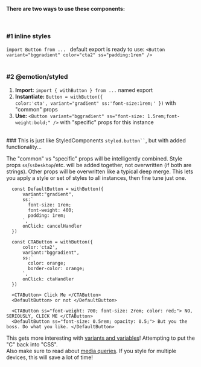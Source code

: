 **There are two ways to use these components:**

<br />

### #1 inline styles

`import Button from ... ` default export is ready to use: `<Button variant="bggradient" color="cta2" ss="padding:1rem" />`  
 <br />

### #2 @emotion/styled

1. **Import:** `import { withButton } from ...` named export
2. **Instantiate:** <code>Button = withButton({ color:'cta', variant="gradient" ss:'font-size:1rem;' })</code> with "common" props
3. **Use:** `<Button variant="bggradient" ss="font-size: 1.5rem;font-weight:bold;" />` with "specific" props for this instance

<br />
### This is just like StyledComponents <code>styled.button``</code>, but with added functionality...

The "common" vs "specific" props will be intelligently combined. Style props `ss`/`ssDesktop`/etc. will be added together, not overwritten (if both are strings). Other props will be overwritten like a typical deep merge. This lets you apply a style or set of styles to all instances, then fine tune just one.

```
  const DefaultButton = withButton({
      variant:"gradient",
      ss:`
        font-size: 1rem;
        font-weight: 400;
        padding: 1rem;
      `,
      onClick: cancelHandler
  })

  const CTAButton = withButton({
      color:'cta2',
      variant:"bggradient",
      ss:`
        color: orange;
        border-color: orange;
      `,
      onClick: ctaHandler
  })

  <CTAButton> Click Me </CTAButton>
  <DefaultButton> or not </DefaultButton>

  <CTAButton ss="font-weight: 700; font-size: 2rem; color: red;"> NO, SERIOUSLY, CLICK ME </CTAButton>
  <DefaultButton ss="font-size: 0.5rem; opacity: 0.5;"> But you the boss. Do what you like. </DefaultButton>

```

This gets more interesting with [variants and variables](#)! Attempting to put the "C" back into "CSS".  
Also make sure to read about [media queries](#). If you style for multiple devices, this will save a lot of time!
